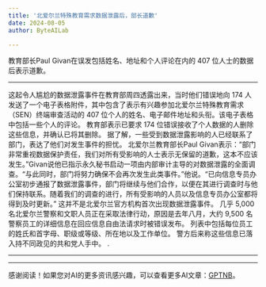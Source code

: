 ```yaml
---
title: '北爱尔兰特殊教育需求数据泄露后，部长道歉'
date: 2024-08-05
author: ByteAILab

---
```


教育部长Paul Givan在误发包括姓名、地址和个人评论在内的 407 位人士的数据后表示道歉。

---
 这起令人尴尬的数据泄露事件在教育部周四透露出来，当时他们错误地向 174 人发送了一个电子表格附件，其中包含了表示有兴趣参加北爱尔兰特殊教育需求（SEN）终端审查活动的 407 位个人的姓名、电子邮件地址和头衔。该电子表格中包括一些个人的评论。 教育部表示已要求 174 位错误接收了个人数据的人删除这些信息，并确认已将其删除。 据了解，一些受到数据泄露影响的人已经联系了部门，表达了他们对发生事件的担忧。 北爱尔兰教育部长Paul Givan表示：“部门非常重视数据保护责任，我们对所有受影响的人士表示无保留的道歉，这本不应该发生。”Givan说他已指示永久秘书启动一项由内部审计主导的对数据泄露的全面调查。“与此同时，部门将努力确保不会再次发生此类事件。”他说。“已向信息专员办公室初步通报了数据泄露事件，部门将继续与他们合作，以便在其进行调查时与他们保持联系。随着我们的调查的进行，所有受影响的人员以及信息专员办公室都将得到及时更新。” 这并不是北爱尔兰官方机构首次出现数据泄露事件。 几乎 5,000 名北爱尔兰警察和文职人员正在采取法律行动，原因是去年八月，大约 9,500 名警察员工的详细信息在回应信息自由法请求时被错误发布。 列表中包括每位员工的姓氏和首字母、职级或等级、所在地以及工作单位。 警方后来称这些信息已落入持不同政见的共和党人手中。 .

---
---
感谢阅读！如果您对AI的更多资讯感兴趣，可以查看更多AI文章：[GPTNB](https://gptnb.com)。